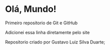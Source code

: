 # Olá, Mundo!
 Primeiro repositorio de Git e GitHub

 Adicionei essa linha diretamente pelo site
 
 Repositorio criado por Gustavo Luiz Silva Duarte;
